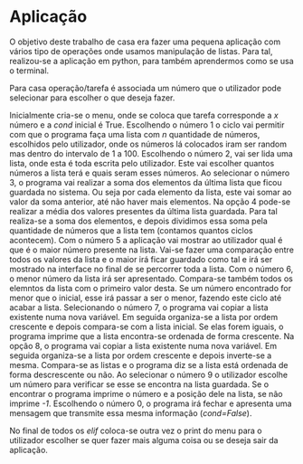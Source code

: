 # Aplicação

O objetivo deste trabalho de casa era fazer uma pequena aplicação com vários tipo de operações onde usamos manipulação de listas.
Para tal, realizou-se a aplicação em python, para também aprendermos como se usa o terminal.

Para casa operação/tarefa é associada um número que o utilizador pode selecionar para escolher o que deseja fazer. 

Inicialmente cria-se o menu, onde se coloca que tarefa corresponde a *x* número e a *cond* inicial é True.
Escolhendo o número 1 o ciclo vai permitir com que o programa faça uma lista com *n* quantidade de números, escolhidos pelo utilizador, onde os números lá colocados iram ser random mas dentro do intervalo de 1 a 100.
Escolhendo o número 2, vai ser lida uma lista, onde esta é toda escrita pelo utilizador. Este vai escolher quantos números a lista terá e quais seram esses números.
Ao selecionar o número 3, o programa vai realizar a soma dos elementos da última lista que ficou guardada no sistema. Ou seja por cada elemento da lista, este vai somar ao valor da soma anterior, até não haver mais elementos.
Na opção 4 pode-se realizar a média dos valores presentes da última lista guardada. Para tal realiza-se a soma dos elementos, e depois dividimos essa soma pela quantidade de números que a lista tem (contamos quantos ciclos acontecem).
Com o número 5 a aplicação vai mostrar ao utilizador qual é que é o maior número presente na lista. Vai-se fazer uma comparação entre todos os valores da lista e o maior irá ficar guardado como tal e irá ser mostrado na interface no final de se percorrer toda a lista.
Com o número 6, o menor número da lista irá ser apresentado. Compara-se também todos os elemntos da lista com o primeiro valor desta. Se um número encontrado for menor que o inicial, esse irá passar a ser o menor, fazendo este ciclo até acabar a lista.
Selecionando o número 7, o programa vai copiar a lista existente numa nova variável. Em seguida organiza-se a lista por ordem crescente e depois compara-se com a lista inicial. Se elas forem iguais, o programa imprime que a  lista encontra-se ordenada de forma crescente.
Na opção 8, o programa vai copiar a lista existente numa nova variável. Em seguida organiza-se a lista por ordem crescente e depois inverte-se a mesma. Compara-se as listas e o programa diz se a lista está ordenada de forma descrescente ou não.
Ao selecionar o número 9 o utilizador escolhe um número para verificar se esse se encontra na lista guardada. Se o encontrar o programa imprime o número e a posição dele na lista, se não imprime *-1*.
Escolhendo o número 0, o programa irá fechar e apresenta uma mensagem que transmite essa mesma informação (*cond=False*).

No final de todos os *elif* coloca-se outra vez o print do menu para o utilizador escolher se quer fazer mais alguma coisa ou se deseja sair da aplicação.